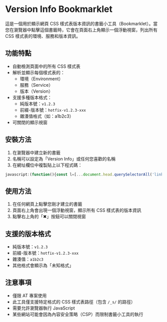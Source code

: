 # Version Info Bookmarklet

這是一個用於顯示網頁 CSS 樣式表版本資訊的書籤小工具（Bookmarklet）。當您在瀏覽器中點擊這個書籤時，它會在頁面右上角顯示一個浮動視窗，列出所有 CSS 樣式表的環境、服務和版本資訊。

## 功能特點

- 自動檢測頁面中的所有 CSS 樣式表
- 解析並顯示每個樣式表的：
  - 環境（Environment）
  - 服務（Service）
  - 版本（Version）
- 支援多種版本格式：
  - 純版本號：`v1.2.3`
  - 前綴-版本號：`hotfix-v1.2.3-xxx`
  - 雜湊值格式（如：a1b2c3）
- 可關閉的顯示視窗

## 安裝方法

1. 在瀏覽器中建立新的書籤
2. 名稱可以設定為「Version Info」或任何您喜歡的名稱
3. 在網址欄位中複製貼上以下程式碼：

```javascript
javascript:(function(){const l=[...document.head.querySelectorAll('link[rel="stylesheet"]')],r=/\/_s\/([^/]+)\/([^/]+)\/([^/]+)\//,s=new Set(),u=[];for(const e of l){const m=e.href.match(r);if(m){let v='';if(/^v[\d.]+$/.test(m[3]))v=m[3];else if(/^[a-z]+-v[\d.]+-[^/]+$/.test(m[3]))v=m[3].match(/^[a-z]+-v[\d.]+/)[0];else if(/^[a-f0-9]{6,}$/.test(m[3]))v=m[3];else v='未知格式';const k=`${m[1]}@${m[2]}@${v}`;if(!s.has(k)){s.add(k);u.push({s:m[1],e:m[2],v})}}}const d=document.createElement('div');Object.assign(d.style,{position:'fixed',top:'12px',right:'12px',background:'#222',color:'#fff',font:'14px monospace',padding:'12px 16px',borderRadius:'8px',zIndex:9999,boxShadow:'0 2px 6px rgba(0,0,0,0.5)',maxHeight:'60vh',overflowY:'auto',lineHeight:'1.6'});const t=document.createElement('div');t.textContent='版本資訊';Object.assign(t.style,{fontWeight:'bold',marginBottom:'8px',color:'#0f0'});d.appendChild(t);for(const i of u){const b=document.createElement('div');b.style.marginBottom='10px';b.innerHTML=`<div>環境：<span style="color:#fff">${i.e}</span></div><div>服務：<span style="color:#fff">${i.s}</span></div><div>版本：<span style="color:#fff">${i.v}</span></div>`;d.appendChild(b)}const x=document.createElement('div');x.textContent='✖';Object.assign(x.style,{position:'absolute',top:'6px',right:'10px',cursor:'pointer',color:'#f66',fontWeight:'bold'});x.onclick=()=>d.remove();d.appendChild(x);document.body.appendChild(d);})();
```

## 使用方法

1. 在任何網頁上點擊您剛才建立的書籤
2. 頁面右上角會出現一個浮動視窗，顯示所有 CSS 樣式表的版本資訊
3. 點擊右上角的「✖」按鈕可以關閉視窗

## 支援的版本格式

- 純版本號：`v1.2.3`
- 前綴-版本號：`hotfix-v1.2.3-xxx`
- 雜湊值：`a1b2c3`
- 其他格式會顯示為「未知格式」

## 注意事項

- 僅限 AT 專案使用
- 此工具僅支援特定格式的 CSS 樣式表路徑（包含 `/_s/` 的路徑）
- 需要允許瀏覽器執行 JavaScript
- 某些網站可能會因為內容安全策略（CSP）而限制書籤小工具的執行
